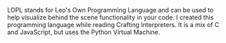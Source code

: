 LOPL stands for Leo's Own Programming Language and can be used to help visualize behind the scene functionality in your code. I created this programming language while reading Crafting Interpreters. It is a mix of C and JavaScript, but uses the Python Virtual Machine.
